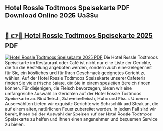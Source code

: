 ## Hotel Rossle Todtmoos Speisekarte PDF Download Online 2025 Ua3Su

# <h2><a href="http://gcd5jz.nevu.top/?p=Hotel+Rossle+Todtmoos+Speisekarte">🔗 👉🔴 Hotel Rossle Todtmoos Speisekarte 2025 PDF</a></h2>

[![Hotel Rossle Todtmoos Speisekarte 2025 PDF](https://i.imgur.com/dBaPXMq.png)](http://gcd5jz.nevu.top/?p=Hotel+Rossle+Todtmoos+Speisekarte)
Die Hotel Rossle Todtmoos Speisekarte im Restaurant oder Café ist nicht nur eine Liste der Gerichte, die für die Bestellung angeboten werden, sondern auch eine Gelegenheit für Sie, ein köstliches und für Ihren Geschmack geeignetes Gericht zu wählen. Auf der Hotel Rossle Todtmoos Speisekarte unserer Cafeteria finden Sie viele frische Salate, die Sie in einem speziellen Bereich finden können. Für diejenigen, die Fleisch bevorzugen, bieten wir eine umfangreiche Auswahl an Gerichten auf der Hotel Rossle Todtmoos Speisekarte an: Rindfleisch, Schweinefleisch, Huhn und Fisch. Unseren Auserwählten bieten wir exquisite Gerichte wie Schaschlik und Steak an, die auf einem alten, natürlichen Feuer zubereitet werden. In jedem Fall sind wir bereit, Ihnen bei der Auswahl der Speisen auf der Hotel Rossle Todtmoos Speisekarte zu helfen und Ihnen einen angenehmen und bequemen Service zu bieten.
